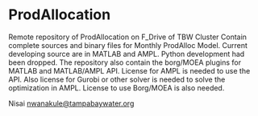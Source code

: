 # ProdAllocation
Remote repository of ProdAllocation on F_Drive of TBW Cluster
Contain complete sources and binary files for Monthly ProdAlloc Model.
Current developing source are in MATLAB and AMPL. Python development had been dropped.
The repository also contain the borg/MOEA plugins for MATLAB and MATLAB/AMPL API. License for AMPL is needed to use the API.
Also license for Gurobi or other solver is needed to solve the optimization in AMPL. License to use Borg/MOEA is also needed.

Nisai
nwanakule@tampabaywater.org
